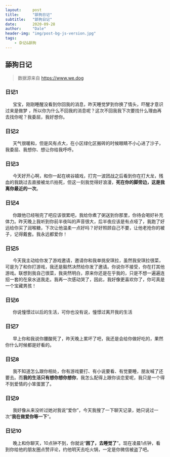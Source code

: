 ```yaml
---
layout:     post
title:      "舔狗日记"
subtitle:   "舔狗日记"
date:       2020-09-28
author:     "Dale"
header-img: "img/post-bg-js-version.jpg"
tags:
    - 杂记&舔狗 
---
```


## 舔狗日记
> 数据源来自 https://www.we.dog 

### 日记1
&#160;&#160; &#160; &#160;宝宝，刚刚睡醒没看到你回我的消息，昨天睡觉梦到你换了情头，吓醒才意识过来是做梦 ，所以你为什么不回我的消息呢？这次不回我我下次要找什么理由再去找你呢？我委屈，我好想你。

### 日记2
&#160;&#160; &#160; &#160;天气很暖和，但是风有点大，在小区绿化区搬砖的时候眼睛不小心进了沙子，我委屈、我想你、想让你给我呼呼。

### 日记3
&#160;&#160; &#160; &#160;今天好开心啊，和你一起在峡谷嬉戏，打完一波团战之后看到你在打大龙，残血的我跳过去直接被龙爪拍死，但这一刻我觉得好浪漫，**死在你的脚旁边，这是我离你最近的一次**。

### 日记4
&#160;&#160; &#160; &#160;你跟他已经啪完了吧应该很累吧，我给你煮了粥送到你那里，你待会喝好补充体力。昨天晚上我听到你前半夜叫的声音很大，后半夜应该是有点哑了，我跑了好远给你买了润喉糖，下次让他温柔一点好吗？好好照顾自己不要，让他老抢你的被子，记得戴套。我永远都爱你！

### 日记5
&#160;&#160; &#160; &#160;今天我主动给你发了游戏邀请，邀请你和我单挑安琪拉，虽然我安琪拉很菜，可是为了和你打游戏，我还是毅然决然给你发了邀请。你说你不接受，你在打其他游戏。联想到我自己很菜，我突然明白，原来你还是在乎我的，只是不想一遍遍连招一套的在泉水送我走。我再一次感动哭了，因此，我好像更喜欢你了，你可真是一个宝藏男孩！

### 日记6
&#160;&#160; &#160; &#160;你说憧憬过以后的生活，可你也没有说，憧憬过离开我的生活

### 日记7
&#160;&#160; &#160; &#160;早上你和我说你腰酸死了，昨天晚上累坏了吧，我还是会给你做好吃的，果然你什么时候都是好看的。

### 日记8
&#160;&#160; &#160; &#160;我不知道怎么跟你相处，你有游戏要打、有小说要看、有觉要睡，朋友喊了还要去。而**我的生活只有想你想你想你**，我怎么配得上跟你谈恋爱呢，我只是一个得不到爱情的小笨蛋罢了。

### 日记9
&#160;&#160; &#160; &#160;我好像从来没听过她对我说“爱你”，今天我搜了一下聊天记录，她只说过一次“**我在做爱你等一下**”。

### 日记10
&#160;&#160; &#160; &#160;晚上和你聊天，10点钟不到，你就说“**困了，去睡觉了**”。现在凌晨1点钟，看到你给他的朋友圈点赞评论，约他明天去吃火锅，一定是你微信被盗了吧。
